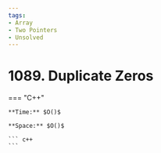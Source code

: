 ```yaml
---
tags:
- Array
- Two Pointers
- Unsolved
---
```



# 1089. Duplicate Zeros

=== "C++"

    **Time:** $O()$

    **Space:** $O()$

    ``` c++
    ```